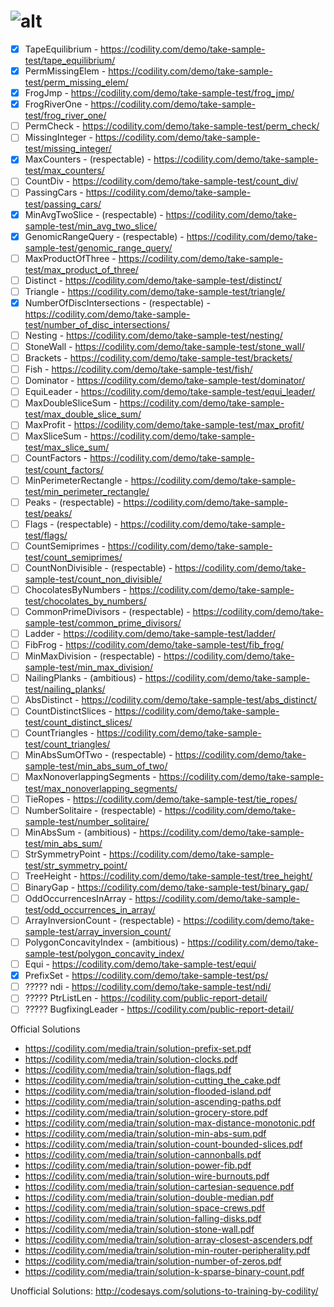 # ![alt](https://codility.com/static/nux-img/logo.jpg)

- [x] TapeEquilibrium - https://codility.com/demo/take-sample-test/tape_equilibrium/
- [x] PermMissingElem - https://codility.com/demo/take-sample-test/perm_missing_elem/
- [x] FrogJmp - https://codility.com/demo/take-sample-test/frog_jmp/
- [x] FrogRiverOne - https://codility.com/demo/take-sample-test/frog_river_one/
- [ ] PermCheck - https://codility.com/demo/take-sample-test/perm_check/
- [ ] MissingInteger - https://codility.com/demo/take-sample-test/missing_integer/
- [x] MaxCounters - (respectable) - https://codility.com/demo/take-sample-test/max_counters/
- [ ] CountDiv - https://codility.com/demo/take-sample-test/count_div/
- [ ] PassingCars - https://codility.com/demo/take-sample-test/passing_cars/
- [x] MinAvgTwoSlice - (respectable) - https://codility.com/demo/take-sample-test/min_avg_two_slice/
- [x] GenomicRangeQuery - (respectable) - https://codility.com/demo/take-sample-test/genomic_range_query/
- [ ] MaxProductOfThree - https://codility.com/demo/take-sample-test/max_product_of_three/
- [ ] Distinct - https://codility.com/demo/take-sample-test/distinct/
- [ ] Triangle - https://codility.com/demo/take-sample-test/triangle/
- [x] NumberOfDiscIntersections - (respectable) - https://codility.com/demo/take-sample-test/number_of_disc_intersections/
- [ ] Nesting - https://codility.com/demo/take-sample-test/nesting/
- [ ] StoneWall - https://codility.com/demo/take-sample-test/stone_wall/
- [ ] Brackets - https://codility.com/demo/take-sample-test/brackets/
- [ ] Fish - https://codility.com/demo/take-sample-test/fish/
- [ ] Dominator - https://codility.com/demo/take-sample-test/dominator/
- [ ] EquiLeader - https://codility.com/demo/take-sample-test/equi_leader/
- [ ] MaxDoubleSliceSum - https://codility.com/demo/take-sample-test/max_double_slice_sum/
- [ ] MaxProfit - https://codility.com/demo/take-sample-test/max_profit/
- [ ] MaxSliceSum - https://codility.com/demo/take-sample-test/max_slice_sum/
- [ ] CountFactors - https://codility.com/demo/take-sample-test/count_factors/
- [ ] MinPerimeterRectangle - https://codility.com/demo/take-sample-test/min_perimeter_rectangle/
- [ ] Peaks - (respectable) - https://codility.com/demo/take-sample-test/peaks/
- [ ] Flags - (respectable) - https://codility.com/demo/take-sample-test/flags/
- [ ] CountSemiprimes - https://codility.com/demo/take-sample-test/count_semiprimes/
- [ ] CountNonDivisible - (respectable) - https://codility.com/demo/take-sample-test/count_non_divisible/
- [ ] ChocolatesByNumbers - https://codility.com/demo/take-sample-test/chocolates_by_numbers/
- [ ] CommonPrimeDivisors - (respectable) - https://codility.com/demo/take-sample-test/common_prime_divisors/
- [ ] Ladder - https://codility.com/demo/take-sample-test/ladder/
- [ ] FibFrog - https://codility.com/demo/take-sample-test/fib_frog/
- [ ] MinMaxDivision - (respectable) - https://codility.com/demo/take-sample-test/min_max_division/
- [ ] NailingPlanks - (ambitious) - https://codility.com/demo/take-sample-test/nailing_planks/
- [ ] AbsDistinct - https://codility.com/demo/take-sample-test/abs_distinct/
- [ ] CountDistinctSlices - https://codility.com/demo/take-sample-test/count_distinct_slices/
- [ ] CountTriangles - https://codility.com/demo/take-sample-test/count_triangles/
- [ ] MinAbsSumOfTwo - (respectable) - https://codility.com/demo/take-sample-test/min_abs_sum_of_two/
- [ ] MaxNonoverlappingSegments - https://codility.com/demo/take-sample-test/max_nonoverlapping_segments/
- [ ] TieRopes - https://codility.com/demo/take-sample-test/tie_ropes/
- [ ] NumberSolitaire - (respectable) - https://codility.com/demo/take-sample-test/number_solitaire/
- [ ] MinAbsSum - (ambitious) - https://codility.com/demo/take-sample-test/min_abs_sum/
- [ ] StrSymmetryPoint - https://codility.com/demo/take-sample-test/str_symmetry_point/
- [ ] TreeHeight - https://codility.com/demo/take-sample-test/tree_height/
- [ ] BinaryGap - https://codility.com/demo/take-sample-test/binary_gap/
- [ ] OddOccurrencesInArray - https://codility.com/demo/take-sample-test/odd_occurrences_in_array/
- [ ] ArrayInversionCount - (respectable) - https://codility.com/demo/take-sample-test/array_inversion_count/
- [ ] PolygonConcavityIndex - (ambitious) - https://codility.com/demo/take-sample-test/polygon_concavity_index/
- [ ] Equi - https://codility.com/demo/take-sample-test/equi/
- [x] PrefixSet - https://codility.com/demo/take-sample-test/ps/
- [ ] ????? ndi - https://codility.com/demo/take-sample-test/ndi/
- [ ] ????? PtrListLen - https://codility.com/public-report-detail/
- [ ] ????? BugfixingLeader - https://codility.com/public-report-detail/

Official Solutions

- https://codility.com/media/train/solution-prefix-set.pdf
- https://codility.com/media/train/solution-clocks.pdf
- https://codility.com/media/train/solution-flags.pdf
- https://codility.com/media/train/solution-cutting_the_cake.pdf
- https://codility.com/media/train/solution-flooded-island.pdf
- https://codility.com/media/train/solution-ascending-paths.pdf
- https://codility.com/media/train/solution-grocery-store.pdf
- https://codility.com/media/train/solution-max-distance-monotonic.pdf
- https://codility.com/media/train/solution-min-abs-sum.pdf
- https://codility.com/media/train/solution-count-bounded-slices.pdf
- https://codility.com/media/train/solution-cannonballs.pdf
- https://codility.com/media/train/solution-power-fib.pdf
- https://codility.com/media/train/solution-wire-burnouts.pdf
- https://codility.com/media/train/solution-cartesian-sequence.pdf
- https://codility.com/media/train/solution-double-median.pdf
- https://codility.com/media/train/solution-space-crews.pdf
- https://codility.com/media/train/solution-falling-disks.pdf
- https://codility.com/media/train/solution-stone-wall.pdf
- https://codility.com/media/train/solution-array-closest-ascenders.pdf
- https://codility.com/media/train/solution-min-router-peripherality.pdf
- https://codility.com/media/train/solution-number-of-zeros.pdf
- https://codility.com/media/train/solution-k-sparse-binary-count.pdf

Unofficial Solutions: http://codesays.com/solutions-to-training-by-codility/